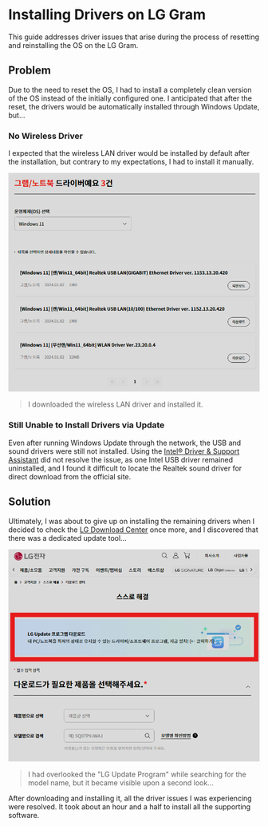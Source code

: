 # Installing Drivers on LG Gram

This guide addresses driver issues that arise during the process of resetting and reinstalling the OS on the LG Gram.

## Problem

Due to the need to reset the OS, I had to install a completely clean version of the OS instead of the initially configured one. I anticipated that after the reset, the drivers would be automatically installed through Windows Update, but...

### No Wireless Driver

I expected that the wireless LAN driver would be installed by default after the installation, but contrary to my expectations, I had to install it manually.

![Wireless LAN Driver List](/static/resources/install-driver-for-lg-gram-20240826221737828.png)

> I downloaded the wireless LAN driver and installed it.

### Still Unable to Install Drivers via Update

Even after running Windows Update through the network, the USB and sound drivers were still not installed. Using the [Intel® Driver & Support Assistant](https://www.intel.com/content/www/us/en/support/detect.html) did not resolve the issue, as one Intel USB driver remained uninstalled, and I found it difficult to locate the Realtek sound driver for direct download from the official site.

## Solution

Ultimately, I was about to give up on installing the remaining drivers when I decided to check the [LG Download Center](https://www.lge.com/us/support/product-manuals) once more, and I discovered that there was a dedicated update tool...

![Download Center Screen](/static/resources/install-driver-for-lg-gram-20240826222611325.png)

> I had overlooked the "LG Update Program" while searching for the model name, but it became visible upon a second look...

After downloading and installing it, all the driver issues I was experiencing were resolved. It took about an hour and a half to install all the supporting software.

